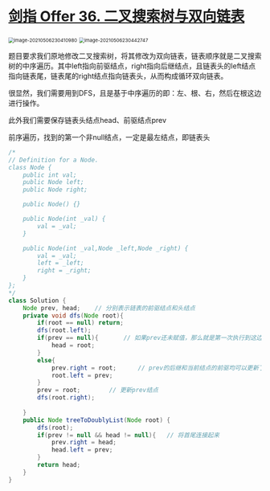 # [剑指 Offer 36. 二叉搜索树与双向链表](https://leetcode-cn.com/problems/er-cha-sou-suo-shu-yu-shuang-xiang-lian-biao-lcof/)

<img src="C:\Users\surface\AppData\Roaming\Typora\typora-user-images\image-20210506230410980.png" alt="image-20210506230410980" style="zoom:67%;" />

<img src="C:\Users\surface\AppData\Roaming\Typora\typora-user-images\image-20210506230442747.png" alt="image-20210506230442747" style="zoom:67%;" />

题目要求我们原地修改二叉搜索树，将其修改为双向链表，链表顺序就是二叉搜索树的中序遍历。其中left指向前驱结点，right指向后继结点，且链表头的left结点指向链表尾，链表尾的right结点指向链表头，从而构成循环双向链表。

很显然，我们需要用到DFS，且是基于中序遍历的即：左、根、右，然后在根这边进行操作。

此外我们需要保存链表头结点head、前驱结点prev

前序遍历，找到的第一个非null结点，一定是最左结点，即链表头

```JAVA
/*
// Definition for a Node.
class Node {
    public int val;
    public Node left;
    public Node right;

    public Node() {}

    public Node(int _val) {
        val = _val;
    }

    public Node(int _val,Node _left,Node _right) {
        val = _val;
        left = _left;
        right = _right;
    }
};
*/
class Solution {
    Node prev, head;    // 分别表示链表的前驱结点和头结点
    private void dfs(Node root){
        if(root == null) return;
        dfs(root.left);
        if(prev == null){		// 如果prev还未赋值，那么就是第一次执行到这边，就是树的最左结点，那么就是链表头
            head = root;
        }
        else{
            prev.right = root;		// prev的后继和当前结点的前驱均可以更新了
            root.left = prev;
        }
        prev = root;		// 更新prev结点
        dfs(root.right);
        
    }
    public Node treeToDoublyList(Node root) {
        dfs(root);
        if(prev != null && head != null){	// 将首尾连接起来
            prev.right = head;
            head.left = prev;
        }
        return head;
    }
}
```


